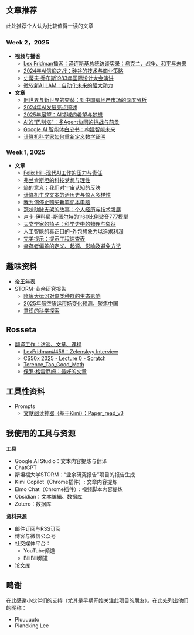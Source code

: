 

## 文章推荐

此处推荐个人认为比较值得一读的文章

### Week 2，2025

- **视频与播客**
	- [Lex Fridman播客：泽连斯基总统访谈实录：乌克兰、战争、和平与未来](2025/25-Week2/泽连斯基总统访谈实录：乌克兰、战争、和平与未来.md)
	- [2024年AI信仰之战：硅谷的技术与商业策略](2025/25-Week2/2024年AI信仰之战：硅谷的技术与商业策略.md)
	- [史蒂夫·乔布斯1983年国际设计大会演讲](2025/25-Week2/史蒂夫·乔布斯1983年国际设计大会演讲.md)
	- [微软新AI LAM：自动化未来的强大动力](2025/25-Week2/微软新AI%20LAM：自动化未来的强大动力.md)
- **文章**
	- [旧世界与新世界的交替：对中国房地产市场的深度分析](2025/25-Week2/旧世界与新世界的交替：对中国房地产市场的深度分析.md)
	- [2024年AI发展亮点综述](2025/25-Week2/2024年AI发展亮点综述.md)
	- [2025年展望：AI领域的希望与梦想](2025/25-Week2/2025年展望：AI领域的希望与梦想.md)
	- [AI的“巴别塔”：多Agent协同的挑战与前景](2025/25-Week2/AI的“巴别塔”：多Agent协同的挑战与前景.md)
	- [Google AI 智能体白皮书：构建智能未来](2025/25-Week2/Google%20AI%20智能体白皮书：构建智能未来.md)
	- [计算机科学家如何重新定义数学证明](2025/25-Week2/计算机科学家如何重新定义数学证明.md)


### Week 1, 2025

- **文章**
	- [Felix Hill-现代AI工作的压力与责任](2025/25-Week1/Felix%20Hill-现代AI工作的压力与责任.md)
	- [弗兰肯斯坦的科技梦想与理性](2025/25-Week1/弗兰肯斯坦的科技梦想与理性.md)
	- [熵的意义：我们对宇宙认知的反映](2025/25-Week1/熵的意义：我们对宇宙认知的反映.md)
	- [计算机生成文本的活历史与惊人多样性](2025/25-Week1/计算机生成文本的活历史与惊人多样性.md)
	- [我为何停止购买新笔记本电脑](2025/25-Week1/我为何停止购买新笔记本电脑.md)
	- [冠状动脉支架的故事：个人经历与技术发展](2025/25-Week1/冠状动脉支架的故事：个人经历与技术发展.md)
	- [卢卡·伊科尼-斯图尔特的1:60比例波音777模型](2025/25-Week1/卢卡·伊科尼-斯图尔特的1-60比例波音777模型.md)
	- [天文学家的椅子：科学史中的物理与象征](2025/25-Week1/天文学家的椅子：科学史中的物理与象征.md)
	- [人工智能的真正目的-外包想象力以追求利润](2025/25-Week1/人工智能的真正目的-外包想象力以追求利润.md)
	- [完美提示：提示工程速查表](2025/25-Week1/完美提示：提示工程速查表.md)
	- [幸存者偏差的定义、起源、影响及避免方法](2025/25-Week1/幸存者偏差的定义、起源、影响及避免方法.md)


## 趣味资料

- [帝王年表](WhatsMore/帝王年表/帝王年表.md)
- STORM-业余研究报告
	- [隋唐大运河对鸟类种群的生态影响](STORM-业余研究报告/隋唐大运河对鸟类种群的生态影响/隋唐大运河对鸟类种群的生态影响.md)
	- [2025年航空货运市场变化预测，聚焦中国](STORM-业余研究报告/2025年航空货运市场变化预测/2025年航空货运市场变化预测，聚焦中国.md)
	- [意识的科学探索](STORM-业余研究报告/意识的科学研究/意识的科学探索.md)

## Rosseta

- [翻译工作：访谈、文章、课程](./Rosseta/readme.md)
	- [LexFridman#456：Zelenskyy Interview](Rosseta/LexFridman/LexFridman-456-Zelenskyy%20Interview.md)
	- [CS50x 2025 - Lecture 0 - Scratch](Rosseta/CS50/CS50x%202025%20-%20Lecture%200%20-%20Scratch.md)
	- [Terence_Tao_Good_Math](Rosseta/Align2Thinkers/TerenceTao/Terence_Tao_Good_Math.md)
	- [保罗·格雷厄姆：最好的文章](Rosseta/Align2Thinkers/PaulGraham/最好的文章.md)

## 工具性资料

- Prompts
	- [文献阅读神器（基于Kimi）：Paper_read_v3](WorkFlow/Prompts-Academic/Paper_read_v3.md)

## 我使用的工具与资源

**工具**
 - Google AI Studio：文本内容提炼与翻译
 - ChatGPT
 - 斯坦福大学STORM：“业余研究报告”项目的报告生成
 - Kimi Copilot（Chrome插件）: 文章内容提炼
 - Elmo Chat（Chrome插件）：视频脚本内容提炼
 - Obsidian：文本编辑、数据库
 - Zotero：数据库

**资料来源**

- 邮件订阅与RSS订阅
- 博客与微信公众号
- 社交媒体平台：
	- YouTube频道
	- BiliBili频道
- 论文库

## 鸣谢

在此感谢小伙伴们的支持（尤其是早期开始关注此项目的朋友）。在此处列出他们的昵称：
- Pluuuuuto
- Plancking Lee
